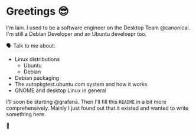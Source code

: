 # Greetings 😎

I'm Iain. I used to be a software engineer on the Desktop Team @canonical. I'm
still a Debian Developer and an Ubuntu develoepr too.

🗣 Talk to me about:

  * Linux distributions
    * Ubuntu
    * Debian
  * Debian packaging
  * The autopkgtest.ubuntu.com system and how it works
  * GNOME and desktop Linux in general

I'll soon be starting @grafana. Then I'll fill this `README` in a bit more
comprehensively. Mainly I just found out that it existed and wanted to write
something here.

🔔
